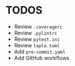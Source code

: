 # TODOS

- Review `.coveragerc`
- Review `.pylintrc`
- Review `pytest.ini`
- Review `taplo.toml`
- Add `pre-commit.yaml`
- Add GitHub workflows
